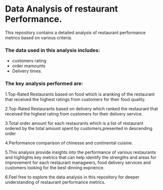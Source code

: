 # Data Analysis of restaurant Performance.
This repository contains a detailed analysis of restaurant performance metrics based on various criteria.

### The data used in this analysis includes:
- customers rating
- order mamounts 
- Delivery times.

### The key analysis performed are:

1.Top-Rated Restaurants based on food which is aranking of the restaurant that received the highest ratings from customers for their food quality.

2.Top-Rated Restaurants based on delivery which ranked the restaurant that received the highest rating from customers for their delivery service.

3.Total order amount for each restaurants which is a list of restaurant ordered by the total amount spent by customers,presented in descending order

4.Performance comparison of chinesse and continental cuisine.

5.This analysis provide insights into the performance of various restaurants and highlights key metrics that can help identify the strengths and areas for improvement for each restaurant managwers, food delivery services and customers looking for the best dinning exprience.

6.Feel free to explore the data analysis in this repository for deeper understanding of restaurant performance metrics.
